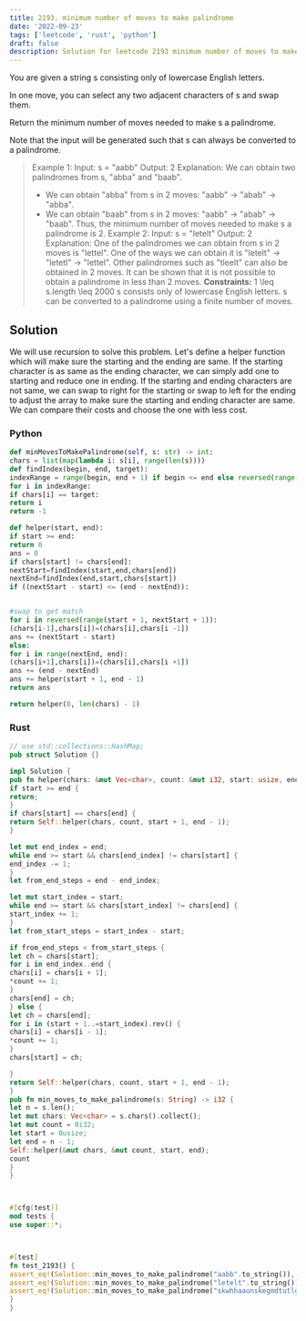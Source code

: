 ```yaml
---
title: 2193. minimum number of moves to make palindrome
date: '2022-09-23'
tags: ['leetcode', 'rust', 'python']
draft: false
description: Solution for leetcode 2193 minimum number of moves to make palindrome
---
```



You are given a string s consisting only of lowercase English letters.



In one move, you can select any two adjacent characters of s and swap them.



Return the minimum number of moves needed to make s a palindrome.



Note that the input will be generated such that s can always be converted to a palindrome.







> Example 1:
> Input: s <TeX>=</TeX> "aabb"
> Output: 2
> Explanation:
> We can obtain two palindromes from s, "abba" and "baab".
> - We can obtain "abba" from s in 2 moves: "aabb" -> "abab" -> "abba".
> - We can obtain "baab" from s in 2 moves: "aabb" -> "abab" -> "baab".
> Thus, the minimum number of moves needed to make s a palindrome is 2.
> Example 2:
> Input: s <TeX>=</TeX> "letelt"
> Output: 2
> Explanation:
> One of the palindromes we can obtain from s in 2 moves is "lettel".
> One of the ways we can obtain it is "letelt" -> "letetl" -> "lettel".
> Other palindromes such as "tleelt" can also be obtained in 2 moves.
> It can be shown that it is not possible to obtain a palindrome in less than 2 moves.
**Constraints:**
> 1 <TeX>\leq</TeX> s.length <TeX>\leq</TeX> 2000
> s consists only of lowercase English letters.
> s can be converted to a palindrome using a finite number of moves.


## Solution
We will use recursion to solve this problem. Let's define a helper function which will make sure the starting and the ending are same. If the starting character is as same as the ending character, we can simply add one to starting and reduce one in ending. If the starting and ending characters are not same, we can swap to right for the starting or swap to left for the ending to adjust the array to make sure the starting and ending character are same. We can compare their costs and choose the one with less cost.


### Python
```python
def minMovesToMakePalindrome(self, s: str) -> int:
chars = list(map(lambda i: s[i], range(len(s))))
def findIndex(begin, end, target):
indexRange = range(begin, end + 1) if begin <= end else reversed(range(end, begin + 1))
for i in indexRange:
if chars[i] == target:
return i
return -1

def helper(start, end):
if start >= end:
return 0
ans = 0
if chars[start] != chars[end]:
nextStart=findIndex(start,end,chars[end])
nextEnd=findIndex(end,start,chars[start])
if ((nextStart - start) <= (end - nextEnd)):


#swap to get match
for i in reversed(range(start + 1, nextStart + 1)):
(chars[i-1],chars[i])=(chars[i],chars[i -1])
ans += (nextStart - start)
else:
for i in range(nextEnd, end):
(chars[i+1],chars[i])=(chars[i],chars[i +1])
ans += (end - nextEnd)
ans += helper(start + 1, end - 1)
return ans

return helper(0, len(chars) - 1)
```


### Rust
```rust
// use std::collections::HashMap;
pub struct Solution {}

impl Solution {
pub fn helper(chars: &mut Vec<char>, count: &mut i32, start: usize, end: usize) {
if start >= end {
return;
}
if chars[start] == chars[end] {
return Self::helper(chars, count, start + 1, end - 1);
}

let mut end_index = end;
while end >= start && chars[end_index] != chars[start] {
end_index -= 1;
}
let from_end_steps = end - end_index;

let mut start_index = start;
while end >= start && chars[start_index] != chars[end] {
start_index += 1;
}
let from_start_steps = start_index - start;

if from_end_steps < from_start_steps {
let ch = chars[start];
for i in end_index..end {
chars[i] = chars[i + 1];
*count += 1;
}
chars[end] = ch;
} else {
let ch = chars[end];
for i in (start + 1..=start_index).rev() {
chars[i] = chars[i - 1];
*count += 1;
}
chars[start] = ch;

}
return Self::helper(chars, count, start + 1, end - 1);
}
pub fn min_moves_to_make_palindrome(s: String) -> i32 {
let n = s.len();
let mut chars: Vec<char> = s.chars().collect();
let mut count = 0i32;
let start = 0usize;
let end = n - 1;
Self::helper(&mut chars, &mut count, start, end);
count
}
}



#[cfg(test)]
mod tests {
use super::*;



#[test]
fn test_2193() {
assert_eq!(Solution::min_moves_to_make_palindrome("aabb".to_string()), 2);
assert_eq!(Solution::min_moves_to_make_palindrome("letelt".to_string()), 2);
assert_eq!(Solution::min_moves_to_make_palindrome("skwhhaaunskegmdtutlgtteunmuuludii".to_string()), 163);
}
}


```
